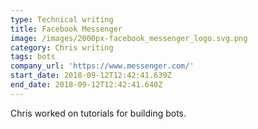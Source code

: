 ```yaml
---
type: Technical writing
title: Facebook Messenger
image: /images/2000px-facebook_messenger_logo.svg.png
category: Chris writing
tags: bots
company_url: 'https://www.messenger.com/'
start_date: 2018-09-12T12:42:41.639Z
end_date: 2018-09-12T12:42:41.640Z
---
```

Chris worked on tutorials for building bots.
